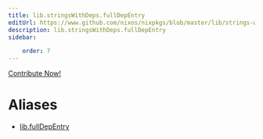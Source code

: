 ```yaml
---
title: lib.stringsWithDeps.fullDepEntry
editUrl: https://www.github.com/nixos/nixpkgs/blob/master/lib/strings-with-deps.nix#L81C18
description: lib.stringsWithDeps.fullDepEntry
sidebar:

    order: 7
---
```


<a href="https://www.github.com/nixos/nixpkgs/blob/master/lib/strings-with-deps.nix#L81C18">Contribute Now!</a>


# Aliases

- [lib.fullDepEntry](/reference/libfullDepEntry)


